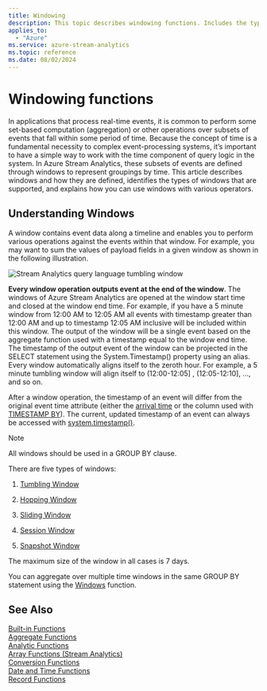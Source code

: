 ```yaml
---
title: Windowing
description: This topic describes windowing functions. Includes the types of windows that are supported, and explains how you can use windows with various operators.
applies_to:
  - "Azure"
ms.service: azure-stream-analytics
ms.topic: reference
ms.date: 08/02/2024
---
```

# Windowing functions

In applications that process real-time events, it is common to perform some set-based computation (aggregation) or other operations over subsets of events that fall within some period of time. Because the concept of time is a fundamental necessity to complex event-processing systems, it’s important to have a simple way to work with the time component of query logic in the system. In Azure Stream Analytics, these subsets of events are defined through windows to represent groupings by time. This article describes windows and how they are defined, identifies the types of windows that are supported, and explains how you can use windows with various operators.

## Understanding Windows

A window contains event data along a timeline and enables you to perform various operations against the events within that window. For example, you may want to sum the values of payload fields in a given window as shown in the following illustration.

   ![Stream Analytics query language tumbling window](media/windowing-azure-stream-analytics/streamanalytics-tumblingwindow.png)


**Every window operation outputs event at the end of the window**. The windows of Azure Stream Analytics are opened at the window start time and closed at the window end time. For example, if you have a 5 minute window from 12:00 AM to 12:05 AM all events with timestamp greater than 12:00 AM  and up to timestamp 12:05 AM inclusive will be included within this window. The output of the window will be a single event based on the aggregate function used with a timestamp equal to the window end time.  The timestamp of the output event of the window can be projected in the SELECT statement using the System.Timestamp() property using an alias. Every window automatically aligns itself to the zeroth hour. For example, a 5 minute tumbling window will align itself to (12:00-12:05] , (12:05-12:10], ..., and so on.

After a window operation, the timestamp of an event will differ from the original event time attribute (either the [arrival time](/azure/stream-analytics/stream-analytics-out-of-order-and-late-events) or the column used with [TIMESTAMP BY](timestamp-by-azure-stream-analytics.md)). The current, updated timestamp of an event can always be accessed with [system.timestamp()](system-timestamp-stream-analytics.md).

> [!NOTE]
> All windows should be used in a GROUP BY clause.

There are five types of windows:

1. [Tumbling Window](tumbling-window-azure-stream-analytics.md)

2. [Hopping Window](hopping-window-azure-stream-analytics.md)

3. [Sliding Window](sliding-window-azure-stream-analytics.md)

4. [Session Window](session-window-azure-stream-analytics.md)

5. [Snapshot Window](snapshot-window-azure-stream-analytics.md)

 The maximum size of the window in all cases is 7 days.

You can aggregate over multiple time windows in the same GROUP BY statement using the [Windows](windows-azure-stream-analytics.md) function.

## See Also  

[Built-in Functions](built-in-functions-azure-stream-analytics.md)   
[Aggregate Functions](aggregate-functions-azure-stream-analytics.md)   
[Analytic Functions](analytic-functions-azure-stream-analytics.md)   
[Array Functions &#40;Stream Analytics&#41;](array-functions-stream-analytics.md)   
[Conversion Functions](conversion-functions-azure-stream-analytics.md)   
[Date and Time Functions](date-and-time-functions-azure-stream-analytics.md)   
[Record Functions](record-functions-azure-stream-analytics.md)  
  

